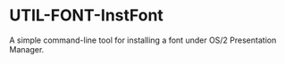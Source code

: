 UTIL-FONT-InstFont
==================

A simple command-line tool for installing a font under OS/2 Presentation Manager.
